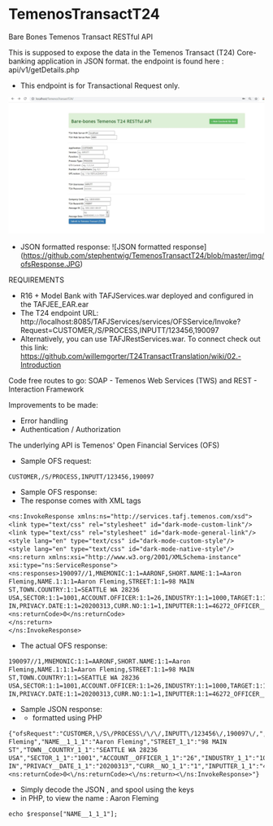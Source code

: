 # TemenosTransactT24
Bare Bones Temenos Transact RESTful API

This is supposed to expose the data in the Temenos Transact (T24) Core-banking application in JSON format.
the endpoint is found here : api/v1/getDetails.php
- This endpoint is for Transactional Request only.

 ![Picture of the front-end ]( https://github.com/stephentwig/TemenosTransactT24/blob/master/img/homeScreenOfs.JPG) 
- JSON formatted response: 
 ![JSON formatted response] (https://github.com/stephentwig/TemenosTransactT24/blob/master/img/ofsResponse.JPG)

REQUIREMENTS
* R16 + Model Bank with TAFJServices.war deployed and configured in the TAFJEE_EAR.ear
* The T24 endpoint URL:  http://localhost:8085/TAFJServices/services/OFSService/Invoke?Request=CUSTOMER,/S/PROCESS,INPUTT/123456,190097
* Alternatively, you can use TAFJRestServices.war. To connect check out this link: https://github.com/willemgorter/T24TransactTranslation/wiki/02.-Introduction

Code free routes to go: SOAP - Temenos Web Services (TWS) and REST - Interaction Framework 

Improvements to be made:
* Error handling
* Authentication / Authorization

The underlying API is Temenos' Open Financial Services (OFS)

* Sample OFS request:
````
CUSTOMER,/S/PROCESS,INPUTT/123456,190097
````

* Sample OFS response:
* The response comes with XML tags
````
<ns:InvokeResponse xmlns:ns="http://services.tafj.temenos.com/xsd">
<link type="text/css" rel="stylesheet" id="dark-mode-custom-link"/>
<link type="text/css" rel="stylesheet" id="dark-mode-general-link"/>
<style lang="en" type="text/css" id="dark-mode-custom-style"/>
<style lang="en" type="text/css" id="dark-mode-native-style"/>
<ns:return xmlns:xsi="http://www.w3.org/2001/XMLSchema-instance" xsi:type="ns:ServiceResponse">
<ns:responses>190097//1,MNEMONIC:1:1=AARONF,SHORT.NAME:1:1=Aaron Fleming,NAME.1:1:1=Aaron Fleming,STREET:1:1=98 MAIN ST,TOWN.COUNTRY:1:1=SEATTLE WA 28236 USA,SECTOR:1:1=1001,ACCOUNT.OFFICER:1:1=26,INDUSTRY:1:1=1000,TARGET:1:1=999,NATIONALITY:1:1=US,CUSTOMER.STATUS:1:1=2,RESIDENCE:1:1=US,LANGUAGE:1:1=1,COMPANY.BOOK:1:1=GB0010001,CLS.CPARTY:1:1=NO,DATE.OF.BIRTH:1:1=19780812,AML.CHECK:1:1=NULL,AML.RESULT:1:1=NULL,INTERNET.BANKING.SERVICE:1:1=NULL,MOBILE.BANKING.SERVICE:1:1=NULL,BACKUP.WITHHOLD:1:1=NO,PRIVACY.STATUS:1:1=OPT-IN,PRIVACY.DATE:1:1=20200313,CURR.NO:1:1=1,INPUTTER:1:1=46272_OFFICER__OFS_SEAT,DATE.TIME:1:1=2004281447,AUTHORISER:1:1=46272_OFFICER_OFS_SEAT,CO.CODE:1:1=GB0010001,DEPT.CODE:1:1=1</ns:responses>
<ns:returnCode>0</ns:returnCode>
</ns:return>
</ns:InvokeResponse>
````

* The actual OFS response:
````
190097//1,MNEMONIC:1:1=AARONF,SHORT.NAME:1:1=Aaron Fleming,NAME.1:1:1=Aaron Fleming,STREET:1:1=98 MAIN ST,TOWN.COUNTRY:1:1=SEATTLE WA 28236 USA,SECTOR:1:1=1001,ACCOUNT.OFFICER:1:1=26,INDUSTRY:1:1=1000,TARGET:1:1=999,NATIONALITY:1:1=US,CUSTOMER.STATUS:1:1=2,RESIDENCE:1:1=US,LANGUAGE:1:1=1,COMPANY.BOOK:1:1=GB0010001,CLS.CPARTY:1:1=NO,DATE.OF.BIRTH:1:1=19780812,AML.CHECK:1:1=NULL,AML.RESULT:1:1=NULL,INTERNET.BANKING.SERVICE:1:1=NULL,MOBILE.BANKING.SERVICE:1:1=NULL,BACKUP.WITHHOLD:1:1=NO,PRIVACY.STATUS:1:1=OPT-IN,PRIVACY.DATE:1:1=20200313,CURR.NO:1:1=1,INPUTTER:1:1=46272_OFFICER__OFS_SEAT,DATE.TIME:1:1=2004281447,AUTHORISER:1:1=46272_OFFICER_OFS_SEAT,CO.CODE:1:1=GB0010001,DEPT.CODE:1:1=1
````


* Sample JSON response:
* - formatted using PHP
````
{"ofsRequest":"CUSTOMER,\/S\/PROCESS\/\/\/,INPUTT\/123456\/,190097\/,","MNEMONIC_1_1":"AARONF","SHORT__NAME_1_1":"Aaron Fleming","NAME__1_1_1":"Aaron Fleming","STREET_1_1":"98 MAIN ST","TOWN__COUNTRY_1_1":"SEATTLE WA 28236 USA","SECTOR_1_1":"1001","ACCOUNT__OFFICER_1_1":"26","INDUSTRY_1_1":"1000","TARGET_1_1":"999","NATIONALITY_1_1":"US","CUSTOMER__STATUS_1_1":"2","RESIDENCE_1_1":"US","LANGUAGE_1_1":"1","COMPANY__BOOK_1_1":"GB0010001","CLS__CPARTY_1_1":"NO","DATE__OF__BIRTH_1_1":"19780812","AML__CHECK_1_1":"NULL","AML__RESULT_1_1":"NULL","INTERNET__BANKING__SERVICE_1_1":"NULL","MOBILE__BANKING__SERVICE_1_1":"NULL","BACKUP__WITHHOLD_1_1":"NO","PRIVACY__STATUS_1_1":"OPT-IN","PRIVACY__DATE_1_1":"20200313","CURR__NO_1_1":"1","INPUTTER_1_1":"46272_OFFICER__OFS_SEAT","DATE__TIME_1_1":"2004281447","AUTHORISER_1_1":"46272_OFFICER_OFS_SEAT","CO__CODE_1_1":"GB0010001","DEPT__CODE_1_1":"1<\/ns:responses><ns:returnCode>0<\/ns:returnCode><\/ns:return><\/ns:InvokeResponse>"}
````

* Simply decode the JSON , and spool using the keys
* in PHP, to view the name : Aaron Fleming
````
echo $response["NAME__1_1_1"];

````

